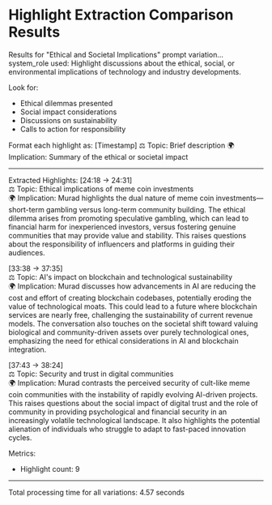 
Highlight Extraction Comparison Results
=====================================


Results for "Ethical and Societal Implications" prompt variation...
system_role used:
Highlight discussions about the ethical, social, or environmental implications of technology and industry developments.

Look for:
- Ethical dilemmas presented
- Social impact considerations
- Discussions on sustainability
- Calls to action for responsibility

Format each highlight as:
[Timestamp]
⚖️ Topic: Brief description
🌍 Implication: Summary of the ethical or societal impact



----------------------------------------

Extracted Highlights:
[24:18 -> 24:31]  
⚖️ Topic: Ethical implications of meme coin investments  
🌍 Implication: Murad highlights the dual nature of meme coin investments—short-term gambling versus long-term community building. The ethical dilemma arises from promoting speculative gambling, which can lead to financial harm for inexperienced investors, versus fostering genuine communities that may provide value and stability. This raises questions about the responsibility of influencers and platforms in guiding their audiences.

[33:38 -> 37:35]  
⚖️ Topic: AI's impact on blockchain and technological sustainability  
🌍 Implication: Murad discusses how advancements in AI are reducing the cost and effort of creating blockchain codebases, potentially eroding the value of technological moats. This could lead to a future where blockchain services are nearly free, challenging the sustainability of current revenue models. The conversation also touches on the societal shift toward valuing biological and community-driven assets over purely technological ones, emphasizing the need for ethical considerations in AI and blockchain integration.

[37:43 -> 38:24]  
⚖️ Topic: Security and trust in digital communities  
🌍 Implication: Murad contrasts the perceived security of cult-like meme coin communities with the instability of rapidly evolving AI-driven projects. This raises questions about the social impact of digital trust and the role of community in providing psychological and financial security in an increasingly volatile technological landscape. It also highlights the potential alienation of individuals who struggle to adapt to fast-paced innovation cycles.

Metrics:
- Highlight count: 9

----------------------------------------

Total processing time for all variations: 4.57 seconds
